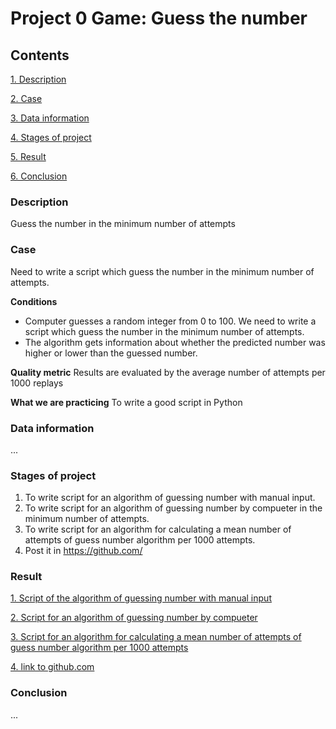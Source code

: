 # **Project 0 Game: Guess the number**

## Contents
[1. Description](#description)

[2. Case](#case)

[3. Data information](#data-information)

[4. Stages of project](#stages-of-project)

[5. Result](#result)

[6. Conclusion](#conclusion)


### Description
Guess the number in the minimum number of attempts


### Case
Need to write a script which guess the number in the minimum number of attempts.

**Conditions**
- Computer guesses a random integer from 0 to 100. We need to write a script which guess the number in the minimum number of attempts.
- The algorithm gets information about whether the predicted number was higher or lower than the guessed number.

**Quality metric**
Results are evaluated by the average number of attempts per 1000 replays

**What we are practicing**
To write a good script in Python


### Data information 
...


### Stages of project
1. To write script for an algorithm of guessing number with manual input.
2. To write script for an algorithm of guessing number by compueter in the minimum number of attempts.
3. To write script for an algorithm for calculating a mean number of attempts of guess number algorithm per 1000 attempts.
4. Post it in https://github.com/


### Result
[1. Script of the algorithm of guessing number with manual input](https://github.com/Aleksey55555/SF_DS/blob/main/project_0/game.py)

[2. Script for an algorithm of guessing number by compueter](https://github.com/Aleksey55555/SF_DS/blob/main/project_0/game_V2.py)

[3. Script for an algorithm for calculating a mean number of attempts of guess number algorithm per 1000 attempts](https://github.com/Aleksey55555/SF_DS/blob/main/project_0/game_V2.py)

[4. link to github.com ](https://github.com/Aleksey55555/SF_DS/tree/main/project_0)


### Conclusion
...
